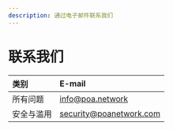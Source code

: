 ```yaml
---
description: 通过电子邮件联系我们
---
```


# 联系我们

| 类别 | E-mail |
| :--- | :--- |
| 所有问题 | [info@poa.network](mailto:info@poa.network) |
| 安全与滥用 | [security@poanetwork.com](mailto:security@poanetwork.com) |



